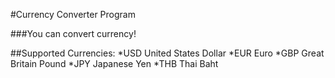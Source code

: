 #Currency Converter Program

###You can convert currency!

##Supported Currencies:
*USD United States Dollar
*EUR Euro
*GBP Great Britain Pound
*JPY Japanese Yen
*THB Thai Baht

